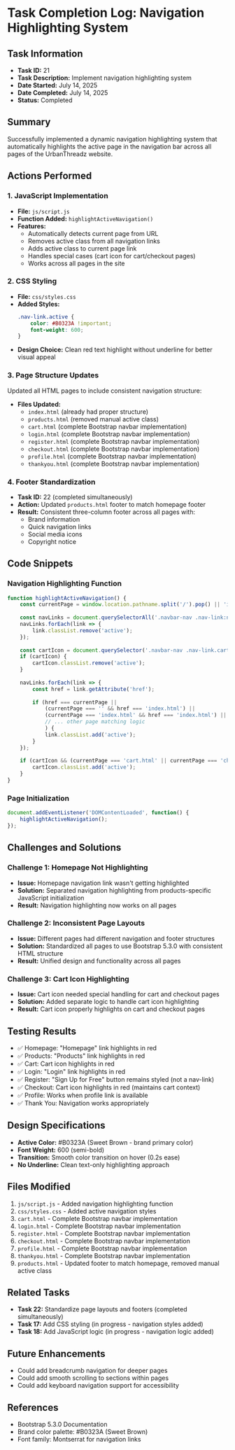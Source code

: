 # Task Completion Log: Navigation Highlighting System

## Task Information
- **Task ID:** 21
- **Task Description:** Implement navigation highlighting system
- **Date Started:** July 14, 2025
- **Date Completed:** July 14, 2025
- **Status:** Completed

## Summary
Successfully implemented a dynamic navigation highlighting system that automatically highlights the active page in the navigation bar across all pages of the UrbanThreadz website.

## Actions Performed

### 1. JavaScript Implementation
- **File:** `js/script.js`
- **Function Added:** `highlightActiveNavigation()`
- **Features:**
  - Automatically detects current page from URL
  - Removes active class from all navigation links
  - Adds active class to current page link
  - Handles special cases (cart icon for cart/checkout pages)
  - Works across all pages in the site

### 2. CSS Styling
- **File:** `css/styles.css`
- **Added Styles:**
  ```css
  .nav-link.active {
      color: #B0323A !important;
      font-weight: 600;
  }
  ```
- **Design Choice:** Clean red text highlight without underline for better visual appeal

### 3. Page Structure Updates
Updated all HTML pages to include consistent navigation structure:
- **Files Updated:**
  - `index.html` (already had proper structure)
  - `products.html` (removed manual active class)
  - `cart.html` (complete Bootstrap navbar implementation)
  - `login.html` (complete Bootstrap navbar implementation)
  - `register.html` (complete Bootstrap navbar implementation)
  - `checkout.html` (complete Bootstrap navbar implementation)
  - `profile.html` (complete Bootstrap navbar implementation)
  - `thankyou.html` (complete Bootstrap navbar implementation)

### 4. Footer Standardization
- **Task ID:** 22 (completed simultaneously)
- **Action:** Updated `products.html` footer to match homepage footer
- **Result:** Consistent three-column footer across all pages with:
  - Brand information
  - Quick navigation links
  - Social media icons
  - Copyright notice

## Code Snippets

### Navigation Highlighting Function
```javascript
function highlightActiveNavigation() {
    const currentPage = window.location.pathname.split('/').pop() || 'index.html';
    
    const navLinks = document.querySelectorAll('.navbar-nav .nav-link:not(.cart-icon)');
    navLinks.forEach(link => {
        link.classList.remove('active');
    });
    
    const cartIcon = document.querySelector('.navbar-nav .nav-link.cart-icon');
    if (cartIcon) {
        cartIcon.classList.remove('active');
    }
    
    navLinks.forEach(link => {
        const href = link.getAttribute('href');
        
        if (href === currentPage || 
            (currentPage === '' && href === 'index.html') ||
            (currentPage === 'index.html' && href === 'index.html') ||
            // ... other page matching logic
            ) {
            link.classList.add('active');
        }
    });
    
    if (cartIcon && (currentPage === 'cart.html' || currentPage === 'checkout.html')) {
        cartIcon.classList.add('active');
    }
}
```

### Page Initialization
```javascript
document.addEventListener('DOMContentLoaded', function() {
    highlightActiveNavigation();
});
```

## Challenges and Solutions

### Challenge 1: Homepage Not Highlighting
- **Issue:** Homepage navigation link wasn't getting highlighted
- **Solution:** Separated navigation highlighting from products-specific JavaScript initialization
- **Result:** Navigation highlighting now works on all pages

### Challenge 2: Inconsistent Page Layouts
- **Issue:** Different pages had different navigation and footer structures
- **Solution:** Standardized all pages to use Bootstrap 5.3.0 with consistent HTML structure
- **Result:** Unified design and functionality across all pages

### Challenge 3: Cart Icon Highlighting
- **Issue:** Cart icon needed special handling for cart and checkout pages
- **Solution:** Added separate logic to handle cart icon highlighting
- **Result:** Cart icon properly highlights on cart and checkout pages

## Testing Results
- ✅ Homepage: "Homepage" link highlights in red
- ✅ Products: "Products" link highlights in red
- ✅ Cart: Cart icon highlights in red
- ✅ Login: "Login" link highlights in red
- ✅ Register: "Sign Up for Free" button remains styled (not a nav-link)
- ✅ Checkout: Cart icon highlights in red (maintains cart context)
- ✅ Profile: Works when profile link is available
- ✅ Thank You: Navigation works appropriately

## Design Specifications
- **Active Color:** #B0323A (Sweet Brown - brand primary color)
- **Font Weight:** 600 (semi-bold)
- **Transition:** Smooth color transition on hover (0.2s ease)
- **No Underline:** Clean text-only highlighting approach

## Files Modified
1. `js/script.js` - Added navigation highlighting function
2. `css/styles.css` - Added active navigation styles
3. `cart.html` - Complete Bootstrap navbar implementation
4. `login.html` - Complete Bootstrap navbar implementation
5. `register.html` - Complete Bootstrap navbar implementation
6. `checkout.html` - Complete Bootstrap navbar implementation
7. `profile.html` - Complete Bootstrap navbar implementation
8. `thankyou.html` - Complete Bootstrap navbar implementation
9. `products.html` - Updated footer to match homepage, removed manual active class

## Related Tasks
- **Task 22:** Standardize page layouts and footers (completed simultaneously)
- **Task 17:** Add CSS styling (in progress - navigation styles added)
- **Task 18:** Add JavaScript logic (in progress - navigation logic added)

## Future Enhancements
- Could add breadcrumb navigation for deeper pages
- Could add smooth scrolling to sections within pages
- Could add keyboard navigation support for accessibility

## References
- Bootstrap 5.3.0 Documentation
- Brand color palette: #B0323A (Sweet Brown)
- Font family: Montserrat for navigation links

